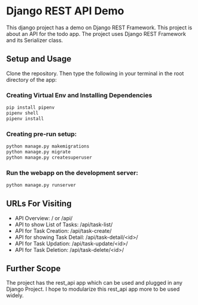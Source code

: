 # Django REST API Demo

This django project has a demo on Django REST Framework. This project is about an API for the todo app. The project uses Django REST Framework and its Serializer class.

## Setup and Usage

Clone the repository. Then type the following in your terminal in the root directory of the app:

### Creating Virtual Env and Installing Dependencies

```bash
pip install pipenv
pipenv shell
pipenv install
```

### Creating pre-run setup:

```bash
python manage.py makemigrations
python manage.py migrate
python manage.py createsuperuser
```

### Run the webapp on the development server:

```bash
python manage.py runserver
```

## URLs For Visiting

* API Overview: / or /api/
* API to show List of Tasks: /api/task-list/
* API for Task Creation: /api/task-create/
* API for showing Task Detail: /api/task-detail/\<id\>/
* API for Task Updation: /api/task-update/\<id\>/
* API for Task Deletion: /api/task-delete/\<id\>/

## Further Scope

The project has the rest_api app which can be used and plugged in any Django Project. I hope to modularize this rest_api app more to be used widely.
